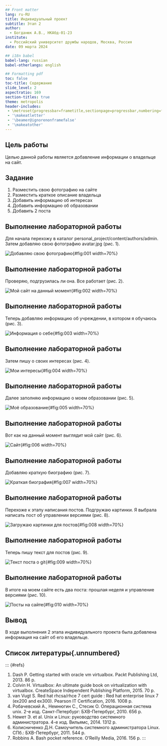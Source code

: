 ```yaml
---
## Front matter
lang: ru-RU
title: Индивидуальный проект
subtitle: Этап 2
author:
  - Богданюк А.В., НКАбд-01-23
institute:
  - Российский университет дружбы народов, Москва, Россия
date: 09 марта 2024

## i18n babel
babel-lang: russian
babel-otherlangs: english

## Formatting pdf
toc: false
toc-title: Содержание
slide_level: 2
aspectratio: 169
section-titles: true
theme: metropolis
header-includes:
 - \metroset{progressbar=frametitle,sectionpage=progressbar,numbering=fraction}
 - '\makeatletter'
 - '\beamer@ignorenonframefalse'
 - '\makeatother'
---
```


## Цель работы

Целью данной работы является добавление информации о владельце на сайт.

## Задание

1. Разместить свою фотографию на сайте
2. Разместить краткое описание владельца
3. Добавить информацию об интересах
4. Добавить информацию об образовании
5. Добавить 2 поста

## Выполнение лабораторной работы

Для начала перехожу в каталог personal_project/content/authors/admin. Затем добавляю свою фотографию avatar.jpg (рис. 1).

![Добавляю свою фотографию](image/1.png){#fig:001 width=70%}

## Выполнение лабораторной работы

Проверяю, подгрузилась ли она. Все работает (рис. 2).

![Мой сайт на данный момент](image/2.png){#fig:002 width=70%}

## Выполнение лабораторной работы

Теперь добавляю информацию об учреждении, в котором я обучаюсь (рис. 3).

![Информация о себе](image/3.png){#fig:003 width=70%}

## Выполнение лабораторной работы

Затем пишу о своих интересах (рис. 4).

![Мои интересы](image/4.png){#fig:004 width=70%}

## Выполнение лабораторной работы

Далее заполняю информацию о моем образовании (рис. 5).

![Моё образование](image/5.png){#fig:005 width=70%}

## Выполнение лабораторной работы

Вот как на данный момент выглядит мой сайт (рис. 6).

![Сайт](image/6.png){#fig:006 width=70%}

## Выполнение лабораторной работы

Добавляю краткую биографию (рис. 7).

![Краткая биография](image/7.png){#fig:007 width=70%}

## Выполнение лабораторной работы

Перехоже к этапу написания постов. Подгружаю картинки. Я выбрала написать пост об управлении версиями (рис. 8).

![Загружаю картинки для постов](image/8.png){#fig:008 width=70%}

## Выполнение лабораторной работы

Теперь пишу текст для постов (рис. 9).

![Текст поста о git](image/9.png){#fig:009 width=70%}

## Выполнение лабораторной работы

В итоге на моем сайте есть два поста: прошлая неделя и управление версиями (рис. 10).

![Посты на сайте](image/10.png){#fig:010 width=70%}

## Вывод

В ходе выполнения 2 этапа индивидуального проекта была добавлена информация на сайт об его владельце.

## Список литературы{.unnumbered}

::: {#refs}
1. Dash P. Getting started with oracle vm virtualbox. Packt Publishing Ltd, 2013. 86 p.
2. Colvin H. Virtualbox: An ultimate guide book on virtualization with virtualbox. CreateSpace Independent Publishing Platform, 2015. 70 p.
3. van Vugt S. Red hat rhcsa/rhce 7 cert guide : Red hat enterprise linux 7 (ex200 and ex300). Pearson IT Certification, 2016. 1008 p.
4. Робачевский А., Немнюгин С., Стесик О. Операционная система unix. 2-е изд. Санкт-Петербург: БХВ-Петербург, 2010. 656 p.
5. Немет Э. et al. Unix и Linux: руководство системного администратора. 4-е изд. Вильямс, 2014. 1312 p.
6. Колисниченко Д.Н. Самоучитель системного администратора Linux. СПб.: БХВ-Петербург, 2011. 544 p.
7. Robbins A. Bash pocket reference. O’Reilly Media, 2016. 156 p.
:::